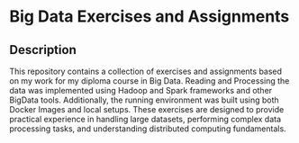 # Big Data Exercises and Assignments

## Description

This repository contains a collection of exercises and assignments based on my work for my diploma course in Big Data. Reading and Processing the data was implemented using Hadoop and Spark frameworks and other BigData tools. 
Additionally, the running environment was built using both Docker Images and local setups. These exercises are designed to provide practical experience in handling large datasets, performing complex data processing tasks, and understanding distributed computing fundamentals.
